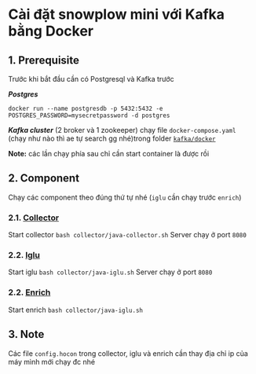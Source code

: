 # Cài đặt snowplow mini với Kafka bằng Docker

## 1. Prerequisite
Trước khi bắt đầu cần có Postgresql và Kafka trước

***Postgres***
```
docker run --name postgresdb -p 5432:5432 -e POSTGRES_PASSWORD=mysecretpassword -d postgres
```

***Kafka cluster*** (2 broker và 1 zookeeper)
chạy file `docker-compose.yaml` (chạy như nào thì ae tự search gg nhé)trong folder [`kafka/docker`](./kafka/docker/)


**Note:** các lần chạy phía sau chỉ cần start container là được rồi

## 2. Component
Chạy các component theo đúng thứ tự nhé (`iglu` cần chạy trước `enrich`)

### 2.1. [Collector](https://docs.snowplow.io/docs/pipeline-components-and-applications/stream-collector/setup/) 

Start collector ```bash collector/java-collector.sh```
Server chạy ở port `8080`

### 2.2. [Iglu](https://docs.snowplow.io/docs/pipeline-components-and-applications/iglu/iglu-repositories/iglu-server/setup/)

Start iglu ```bash collector/java-iglu.sh```
Server chạy ở port `8080`

### 2.2. [Enrich](https://docs.snowplow.io/docs/pipeline-components-and-applications/enrichment-components/enrich-kafka/)

Start enrich ```bash collector/java-iglu.sh```

## 3. Note
Các file `config.hocon` trong collector, iglu và enrich cần thay địa chỉ ip của máy mình mới chạy đc nhé